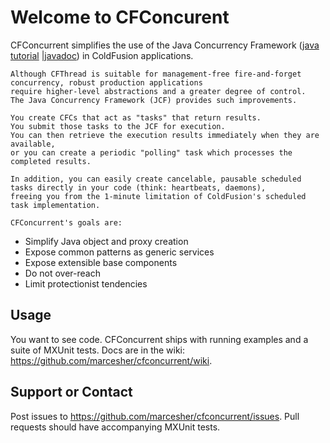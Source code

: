Welcome to CFConcurent
======================

CFConcurrent simplifies the use of the Java Concurrency Framework
([java tutorial](http://docs.oracle.com/javase/tutorial/essential/concurrency/executors.html) |[javadoc](http://docs.oracle.com/javase/7/docs/api/java/util/concurrent/package-summary.html))
in ColdFusion applications.


	Although CFThread is suitable for management-free fire-and-forget concurrency, robust production applications
	require higher-level abstractions and a greater degree of control.
	The Java Concurrency Framework (JCF) provides such improvements.

	You create CFCs that act as "tasks" that return results.
	You submit those tasks to the JCF for execution.
	You can then retrieve the execution results immediately when they are available,
	or you can create a periodic "polling" task which processes the completed results.

	In addition, you can easily create cancelable, pausable scheduled tasks directly in your code (think: heartbeats, daemons),
	freeing you from the 1-minute limitation of ColdFusion's scheduled task implementation.

	CFConcurrent's goals are:

* Simplify Java object and proxy creation
* Expose common patterns as generic services
* Expose extensible base components
* Do not over-reach
* Limit protectionist tendencies

Usage
--------

You want to see code. CFConcurrent ships with running examples and a suite of MXUnit tests. Docs are in the wiki: https://github.com/marcesher/cfconcurrent/wiki. 


Support or Contact
------------------

Post issues to https://github.com/marcesher/cfconcurrent/issues. 
Pull requests should have accompanying MXUnit tests.
